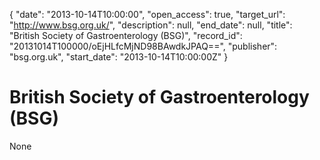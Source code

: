 {
  "date": "2013-10-14T10:00:00", 
  "open_access": true, 
  "target_url": "http://www.bsg.org.uk/", 
  "description": null, 
  "end_date": null, 
  "title": "British Society of Gastroenterology (BSG)", 
  "record_id": "20131014T100000/oEjHLfcMjND98BAwdkJPAQ==", 
  "publisher": "bsg.org.uk", 
  "start_date": "2013-10-14T10:00:00Z"
}

# British Society of Gastroenterology (BSG)

None